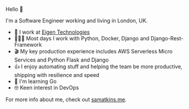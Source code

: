 Hello 👋

I'm a Software Engineer working and living in London, UK.

* 🏢  I work at [Eigen Technologies](https://www.eigentech.com/)
* 👨🏻‍💻  Most days I work with Python, Docker, Django and Django-Rest-Framework
* 🎬  My key production experience includes AWS Serverless Micro Services and Python Flask and Django
* 👍  I enjoy automating stuff and helping the team be more productive, shipping with resilience and speed
* 🌱  I'm learning Go
* 🤓  Keen interest in DevOps

For more info about me, check out [samatkins.me](https://www.samatkins.me/).
